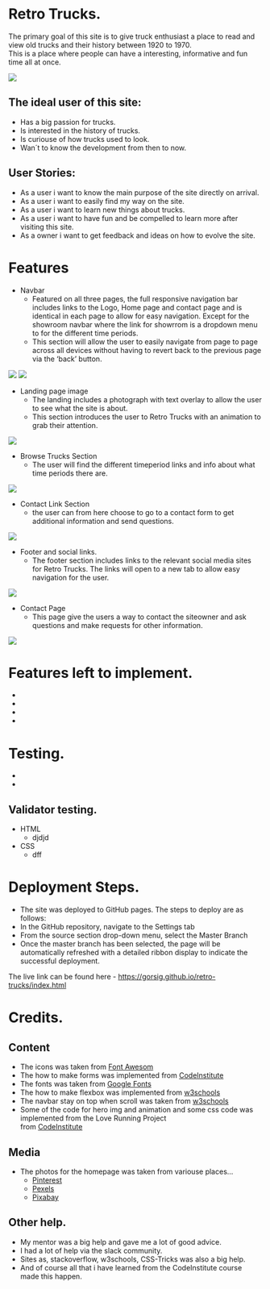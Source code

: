 # Retro Trucks.

The primary goal of this site is to give truck enthusiast a place to read and view old trucks and their history between 1920 to 1970.<br>
This is a place where people can have a interesting, informative and fun time all at once.

![](assets/readme_media/responsive-site.png)

## The ideal user of this site:
  * Has a big passion for trucks.
  * Is interested in the history of trucks.
  * Is curiouse of how trucks used to look.
  * Wan´t to know the development from then to now.

## User Stories:
  * As a user i want to know the main purpose of the site directly on arrival.
  * As a user i want to easily find my way on the site.
  * As a user i want to learn new things about trucks.
  * As a user i want to have fun and be compelled to learn more after visiting this site.
  * As a owner i want to get feedback and ideas on how to evolve the site.

# Features
  * Navbar
    * Featured on all three pages, the full responsive navigation bar includes links to the Logo, Home page and contact page and is identical in each page to allow for easy navigation.
    Except for the showroom navbar where the link for showrrom is a dropdown menu to for the different time periods.
    * This section will allow the user to easily navigate from page to page across all devices without having to revert back to the previous page via the ‘back’ button.

![](assets/readme_media/navbar.png)
![](assets/readme_media/drop_navbar.png)

  * Landing page image
    * The landing includes a photograph with text overlay to allow the user to see what the site is about.
    * This section introduces the user to Retro Trucks with an animation to grab their attention.

![](assets/readme_media/landing_image.png)

  * Browse Trucks Section
    * The user will find the different timeperiod links and info about what time periods there are.

![](assets/readme_media/browse.png)

  * Contact Link Section
    * the user can from here choose to go to a contact form to get additional information and send questions.

![](assets/readme_media/contact.png)

  * Footer and social links.
    * The footer section includes links to the relevant social media sites for Retro Trucks. The links will open to a new tab to allow easy navigation for the user.

![](assets/readme_media/footer.png)

  * Contact Page
    * This page give the users a way to contact the siteowner and ask questions and make requests for other information.

![](assets/readme_media/contact-page.png)

# Features left to implement.
  *
  *
  *
  *

# Testing.
  *
  *

## Validator testing.
  * HTML
    * djdjd
  * CSS
    * dff

# Deployment Steps.
  * The site was deployed to GitHub pages. The steps to deploy are as follows:
  * In the GitHub repository, navigate to the Settings tab
  * From the source section drop-down menu, select the Master Branch
  * Once the master branch has been selected, the page will be automatically refreshed with a detailed ribbon 
    display to indicate the successful deployment.

The live link can be found here - https://gorsig.github.io/retro-trucks/index.html

# Credits.
## Content
  * The icons was taken from [Font Awesom](https://www.fontawesome.com)
  * The how to make forms was implemented from [CodeInstitute](https://codeinstitute.net/)
  * The fonts was taken from [Google Fonts](https://fonts.google.com/)
  * The how to make flexbox was implemented from [w3schools](https://www.w3schools.com/)
  * The navbar stay on top when scroll was taken from [w3schools](https://www.w3schools.com/)
  * Some of the code for hero img and animation and some css code was implemented from the Love Running Project  
    from [CodeInstitute](https://codeinstitute.net/)

## Media
  * The photos for the homepage was taken from variouse places...
    * [Pinterest](https://www.pinterest.com)
    * [Pexels](https://www.pexels.com)
    * [Pixabay](https://pixabay.com/)

## Other help.
  * My mentor was a big help and gave me a lot of good advice.
  * I had a lot of help via the slack community.
  * Sites as, stackoverflow, w3schools, CSS-Tricks was also a big help.
  * And of course all that i have learned from the CodeInstitute course made this happen.